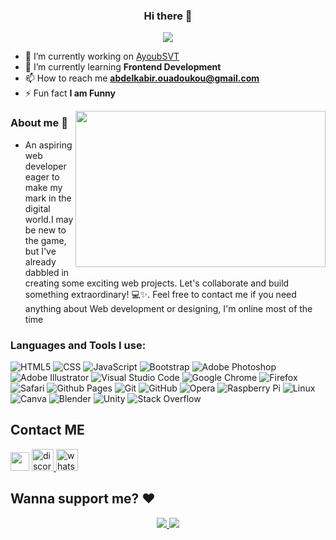 <h3 align="center"> Hi there 👋</h3>

<p align="center">
  <img src="https://komarev.com/ghpvc/?username=khabzo&label=Profile%20views&color=0e75b6&style=flat)">
</p>

<!--
**DEMON1A/DEMON1A** is a ✨ _special_ ✨ repository because its `README.md` (this file) appears on your GitHub profile.

Here are some ideas to get you started:
-->

- 🔭 I’m currently working on [AyoubSVT](https://AyoubSVT.com)
- 🌱 I’m currently learning **Frontend Development**
- 📫 How to reach me **abdelkabir.ouadoukou@gmail.com**
- ⚡ Fun fact **I am Funny**

<img align="right" width="400" height="250" src="https://github-readme-stats.vercel.app/api?username=khabzox">

### About me :dizzy:
- An aspiring web developer eager to make my mark in the digital world.I may be new to the game, but I've already dabbled in creating some exciting web projects. Let's collaborate and build something extraordinary! 💻✨. Feel free to contact me if you need anything about Web development or designing, I'm online most of the time


### Languages and Tools I use:
![HTML5](https://img.shields.io/badge/html5-%23E34F26.svg?style=for-the-badge&logo=html5&logoColor=white)
![CSS](https://img.shields.io/badge/css-%2300599C.svg?style=for-the-badge&logo=css%2B%2B&logoColor=white)
![JavaScript](https://img.shields.io/badge/javascript-%23323330.svg?style=for-the-badge&logo=javascript&logoColor=%23F7DF1E)
![Bootstrap](https://img.shields.io/badge/bootstrap-%238511FA.svg?style=for-the-badge&logo=bootstrap&logoColor=white)
![Adobe Photoshop](https://img.shields.io/badge/adobe%20photoshop-%2331A8FF.svg?style=for-the-badge&logo=adobe%20photoshop&logoColor=white)
![Adobe Illustrator](https://img.shields.io/badge/adobe%20illustrator-%23FF9A00.svg?style=for-the-badge&logo=adobe%20illustrator&logoColor=white)
![Visual Studio Code](https://img.shields.io/badge/Visual%20Studio%20Code-0078d7.svg?style=for-the-badge&logo=visual-studio-code&logoColor=white)
![Google Chrome](https://img.shields.io/badge/Google%20Chrome-4285F4?style=for-the-badge&logo=GoogleChrome&logoColor=white)
![Firefox](https://img.shields.io/badge/Firefox-FF7139?style=for-the-badge&logo=Firefox-Browser&logoColor=white)
![Safari](https://img.shields.io/badge/Safari-000000?style=for-the-badge&logo=Safari&logoColor=white)
![Github Pages](https://img.shields.io/badge/github%20pages-121013?style=for-the-badge&logo=github&logoColor=white)
![Git](https://img.shields.io/badge/git-%23F05033.svg?style=for-the-badge&logo=git&logoColor=white)
![GitHub](https://img.shields.io/badge/github-%23121011.svg?style=for-the-badge&logo=github&logoColor=white)
![Opera](https://img.shields.io/badge/Opera-FF1B2D?style=for-the-badge&logo=Opera&logoColor=white)
![Raspberry Pi](https://img.shields.io/badge/-RaspberryPi-C51A4A?style=for-the-badge&logo=Raspberry-Pi)
![Linux](https://img.shields.io/badge/Linux-FCC624?style=for-the-badge&logo=linux&logoColor=black)
![Canva](https://img.shields.io/badge/Canva-%2300C4CC.svg?style=for-the-badge&logo=Canva&logoColor=white)
![Blender](https://img.shields.io/badge/blender-%23F5792A.svg?style=for-the-badge&logo=blender&logoColor=white)
![Unity](https://img.shields.io/badge/unity-%23000000.svg?style=for-the-badge&logo=unity&logoColor=white)
![Stack Overflow](https://img.shields.io/badge/-Stackoverflow-FE7A16?style=for-the-badge&logo=stack-overflow&logoColor=white)

## Contact ME
<div align="left">
<img src="https://img.shields.io/badge/Gmail-abdelkabir.ouadoukou@gmail.com-informational?style=for-the-badge&labelColor=black&logo=gmail&logoColor=7752FE&&color=190482" height="30" />

[gmail]: mailto:abdelkabir.ouadoukou@gmail.com
<!--  <a href="https://stackoverflow.com/users/23307155/abdelkabir-ouadoukou?tab=profile" target="_blank">
    <img src="https://img.shields.io/badge/-Stackoverflow-FE7A16?style=for-the-badge&logo=stack-overflow&logoColor=white" height="35" alt="youtube logo"  />
  </a> -->
  <a href="https://discord.com/users/1178447743878975549" target="_blank">
    <img src="https://img.shields.io/static/v1?message=Discord&logo=discord&label=&color=7289DA&logoColor=white&labelColor=&style=for-the-badge" height="35" alt="discord logo"  />
  </a>
  <a href="https://wa.me/+212697998010" target="_blank">
    <img src="https://img.shields.io/static/v1?message=Whatsapp&logo=whatsapp&label=&color=25D366&logoColor=white&labelColor=&style=for-the-badge" height="35" alt="whatsapp logo"  />
  </a>

</div>

## Wanna support me? :heart:
<p align="center">
<a href="https://www.patreon.com/khabzox">
  <img src="https://img.shields.io/badge/Patreon-F96854?style=for-the-badge&logo=patreon&logoColor=white" />
</a>
<a href="https://www.buymeacoffee.com/khabzox">
  <img src="https://img.shields.io/badge/Buy%20Me%20a%20Coffee-ffdd00?style=for-the-badge&logo=buy-me-a-coffee&logoColor=black" />
</a>
</p>
